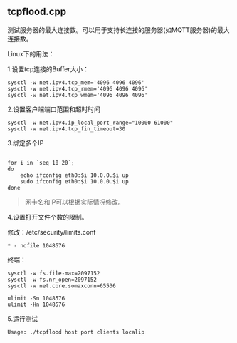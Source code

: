 ## tcpflood.cpp

测试服务器的最大连接数。可以用于支持长连接的服务器(如MQTT服务器)的最大连接数。

Linux下的用法：

1.设置tcp连接的Buffer大小：

```
sysctl -w net.ipv4.tcp_mem='4096 4096 4096'
sysctl -w net.ipv4.tcp_rmem='4096 4096 4096'
sysctl -w net.ipv4.tcp_wmem='4096 4096 4096'
```

2.设置客户端端口范围和超时时间

```
sysctl -w net.ipv4.ip_local_port_range="10000 61000"
sysctl -w net.ipv4.tcp_fin_timeout=30
```

3.绑定多个IP

```

for i in `seq 10 20`; 
do 
    echo ifconfig eth0:$i 10.0.0.$i up
    sudo ifconfig eth0:$i 10.0.0.$i up
done
```

> 网卡名和IP可以根据实际情况修改。

4.设置打开文件个数的限制。

修改：/etc/security/limits.conf

```
* - nofile 1048576
```

终端：

```
sysctl -w fs.file-max=2097152
sysctl -w fs.nr_open=2097152
sysctl -w net.core.somaxconn=65536

ulimit -Sn 1048576
ulimit -Hn 1048576
```

5.运行测试

```
Usage: ./tcpflood host port clients localip
```



